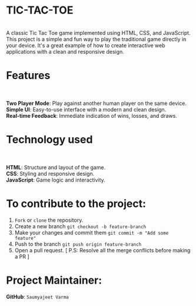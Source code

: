 # TIC-TAC-TOE
<br>
A classic Tic Tac Toe game implemented using HTML, CSS, and JavaScript. This project is a simple and fun way to play the traditional game directly in your device. It's a great example of how to create interactive web applications with a clean and responsive design.
<br>

# Features
<br>

**Two Player Mode**: Play against another human player on the same device.
<br>
**Simple UI**: Easy-to-use interface with a modern and clean design.
<br>
**Real-time Feedback**: Immediate indication of wins, losses, and draws.
<br>

# Technology used
<br>

**HTML**: Structure and layout of the game.
<br>
**CSS**: Styling and responsive design.
<br>
**JavaScript**: Game logic and interactivity.

# To contribute to the project:

1. `Fork` or `clone` the repository.
2. Create a new branch `git checkout -b feature-branch`
3. Make your changes and commit them `git commit -m "Add some feature"`
4. Push to the branch `git push origin feature-branch`
5. Open a pull request. [ P.S: Resolve all the merge conflicts before making a PR ]

# Project Maintainer:

**GitHub**: <a href="https://github.com/Saumyajeet-Varma" style="text-decoration: none">`Saumyajeet Varma`</a>
